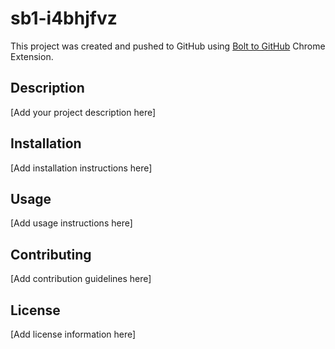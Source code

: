 # sb1-i4bhjfvz

This project was created and pushed to GitHub using [Bolt to GitHub](https://github.com/mamertofabian/bolt-to-github) Chrome Extension.

## Description

[Add your project description here]

## Installation

[Add installation instructions here]

## Usage

[Add usage instructions here]

## Contributing

[Add contribution guidelines here]

## License

[Add license information here]
